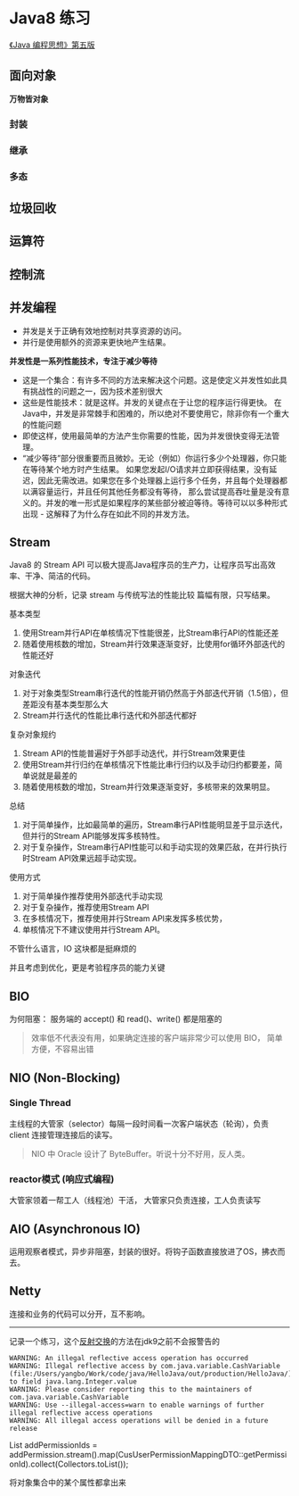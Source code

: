# Java8 练习

[《Java 编程思想》第五版](https://lingcoder.github.io/OnJava8/#/sidebar)

## 面向对象

**万物皆对象**

### 封装


### 继承


### 多态


## 垃圾回收

## 运算符


## 控制流



## 并发编程

- 并发是关于正确有效地控制对共享资源的访问。
- 并行是使用额外的资源来更快地产生结果。

**并发性是一系列性能技术，专注于减少等待**
- 这是一个集合：有许多不同的方法来解决这个问题。这是使定义并发性如此具有挑战性的问题之一，因为技术差别很大
- 这些是性能技术：就是这样。并发的关键点在于让您的程序运行得更快。
在Java中，并发是非常棘手和困难的，所以绝对不要使用它，除非你有一个重大的性能问题 
- 即使这样，使用最简单的方法产生你需要的性能，因为并发很快变得无法管理。
- “减少等待”部分很重要而且微妙。无论（例如）你运行多少个处理器，你只能在等待某个地方时产生结果。
如果您发起I/O请求并立即获得结果，没有延迟，因此无需改进。如果您在多个处理器上运行多个任务，并且每个处理器都以满容量运行，并且任何其他任务都没有等待，
那么尝试提高吞吐量是没有意义的。并发的唯一形式是如果程序的某些部分被迫等待。等待可以以多种形式出现 - 这解释了为什么存在如此不同的并发方法。

## Stream

Java8 的 Stream API 可以极大提高Java程序员的生产力，让程序员写出高效率、干净、简洁的代码。

根据大神的分析，记录 stream 与传统写法的性能比较
篇幅有限，只写结果。

基本类型
1. 使用Stream并行API在单核情况下性能很差，比Stream串行API的性能还差
2. 随着使用核数的增加，Stream并行效果逐渐变好，比使用for循环外部迭代的性能还好

对象迭代
1. 对于对象类型Stream串行迭代的性能开销仍然高于外部迭代开销（1.5倍），但差距没有基本类型那么大
2. Stream并行迭代的性能比串行迭代和外部迭代都好

复杂对象规约
1. Stream API的性能普遍好于外部手动迭代，并行Stream效果更佳
2. 使用Stream并行归约在单核情况下性能比串行归约以及手动归约都要差，简单说就是最差的
3. 随着使用核数的增加，Stream并行效果逐渐变好，多核带来的效果明显。

总结
1. 对于简单操作，比如最简单的遍历，Stream串行API性能明显差于显示迭代，但并行的Stream API能够发挥多核特性。
2. 对于复杂操作，Stream串行API性能可以和手动实现的效果匹敌，在并行执行时Stream API效果远超手动实现。

使用方式
1.  对于简单操作推荐使用外部迭代手动实现 
2. 对于复杂操作，推荐使用Stream API 
3. 在多核情况下，推荐使用并行Stream API来发挥多核优势， 
4. 单核情况下不建议使用并行Stream API。


不管什么语言，IO 这块都是挺麻烦的

并且考虑到优化，更是考验程序员的能力关键

## BIO

为何阻塞：
服务端的 accept() 和 read()、write() 都是阻塞的

> 效率低不代表没有用，如果确定连接的客户端非常少可以使用 BIO，
简单方便，不容易出错


## NIO (Non-Blocking)

### Single Thread

主线程的大管家（selector）每隔一段时间看一次客户端状态（轮询），负责 client 连接管理连接后的读写。

> NIO 中 Oracle 设计了 ByteBuffer。听说十分不好用，反人类。

### reactor模式 (响应式编程)

大管家领着一帮工人（线程池）干活，
大管家只负责连接，工人负责读写

## AIO (Asynchronous IO) 

运用观察者模式，异步非阻塞，封装的很好。将钩子函数直接放进了OS，拂衣而去。

## Netty
连接和业务的代码可以分开，互不影响。



---
记录一个练习，这个[反射交换](https://github.com/MrTallon/HelloJava/blob/master/src/com/java/variable/CashVariable.java)的方法在jdk9之前不会报警告的
```
WARNING: An illegal reflective access operation has occurred
WARNING: Illegal reflective access by com.java.variable.CashVariable (file:/Users/yangbo/Work/code/java/HelloJava/out/production/HelloJava/) to field java.lang.Integer.value
WARNING: Please consider reporting this to the maintainers of com.java.variable.CashVariable
WARNING: Use --illegal-access=warn to enable warnings of further illegal reflective access operations
WARNING: All illegal access operations will be denied in a future release
```


 List<String> addPermissionIds = 
 addPermission.stream().map(CusUserPermissionMappingDTO::getPermissionId).collect(Collectors.toList());
 
 将对象集合中的某个属性都拿出来




